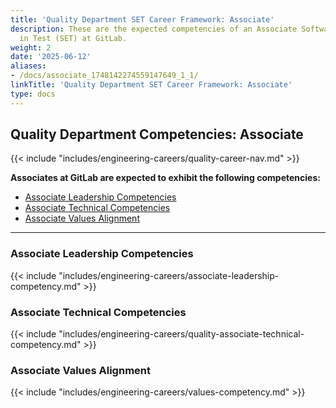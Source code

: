 ```yaml
---
title: 'Quality Department SET Career Framework: Associate'
description: These are the expected competencies of an Associate Software Engineer
  in Test (SET) at GitLab.
weight: 2
date: '2025-06-12'
aliases:
- /docs/associate_1748142274559147649_1_1/
linkTitle: 'Quality Department SET Career Framework: Associate'
type: docs
---
```


## Quality Department Competencies: Associate

{{< include "includes/engineering-careers/quality-career-nav.md" >}}

**Associates at GitLab are expected to exhibit the following competencies:**

- [Associate Leadership Competencies](#associate-leadership-competencies)
- [Associate Technical Competencies](#associate-technical-competencies)
- [Associate Values Alignment](#associate-values-alignment)

---

### Associate Leadership Competencies

{{< include "includes/engineering-careers/associate-leadership-competency.md" >}}

### Associate Technical Competencies

{{< include "includes/engineering-careers/quality-associate-technical-competency.md" >}}

### Associate Values Alignment

{{< include "includes/engineering-careers/values-competency.md" >}}
